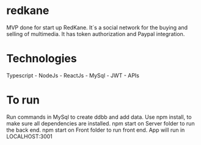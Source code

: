 # redkane
MVP done for start up RedKane.
It´s a social network for the buying and selling of multimedia.
It has token authorization and Paypal integration.


# Technologies
Typescript - NodeJs - ReactJs - MySql - JWT - APIs

# To run
Run commands in MySql to create ddbb and add data.
Use npm install, to make sure all dependencies are installed.
npm start on Server folder to run the back end.
npm start on Front folder to run front end.
App will run in LOCALHOST:3001